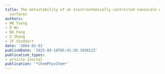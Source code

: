 ```yaml
---
title: The metastability of an electrochemically controlled nanoscale machine on gold
  surfaces
authors:
- HR Tseng
- D Wu
- NX Fang
- X Zhang
- JF Stoddart
date: '2004-01-01'
publishDate: '2025-09-18T05:41:20.195622Z'
publication_types:
- article-journal
publication: '*ChemPhysChem*'
---
```

